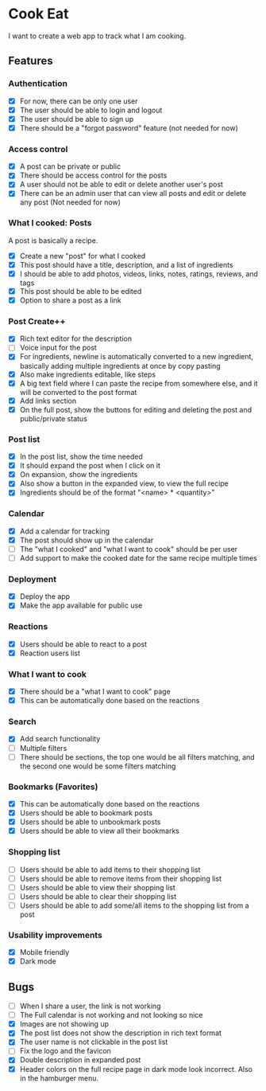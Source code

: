 # Cook Eat

I want to create a web app to track what I am cooking.

## Features

### Authentication

- [x] For now, there can be only one user
- [x] The user should be able to login and logout
- [x] The user should be able to sign up
- [x] There should be a "forgot password" feature (not needed for now)

### Access control

- [x] A post can be private or public
- [x] There should be access control for the posts
- [x] A user should not be able to edit or delete another user's post
- [x] There can be an admin user that can view all posts and edit or delete any post (Not needed for now)

### What I cooked: Posts

A post is basically a recipe.

- [x] Create a new "post" for what I cooked
- [x] This post should have a title, description, and a list of ingredients
- [x] I should be able to add photos, videos, links, notes, ratings, reviews, and tags
- [x] This post should be able to be edited
- [x] Option to share a post as a link

### Post Create++

- [x] Rich text editor for the description
- [ ] Voice input for the post
- [x] For ingredients, newline is automatically converted to a new ingredient, basically adding multiple ingredients at once by copy pasting
- [x] Also make ingredients editable, like steps
- [x] A big text field where I can paste the recipe from somewhere else, and it will be converted to the post format
- [x] Add links section
- [x] On the full post, show the buttons for editing and deleting the post and public/private status

### Post list

- [x] In the post list, show the time needed
- [x] It should expand the post when I click on it
- [x] On expansion, show the ingredients
- [x] Also show a button in the expanded view, to view the full recipe
- [x] Ingredients should be of the format "\<name> * \<quantity>"

### Calendar

- [x] Add a calendar for tracking
- [x] The post should show up in the calendar
- [ ] The "what I cooked" and "what I want to cook" should be per user
- [ ] Add support to make the cooked date for the same recipe multiple times

### Deployment

- [x] Deploy the app
- [x] Make the app available for public use

### Reactions

- [x] Users should be able to react to a post
- [x] Reaction users list

### What I want to cook

- [x] There should be a "what I want to cook" page
- [x] This can be automatically done based on the reactions

### Search

- [x] Add search functionality
- [ ] Multiple filters
- [ ] There should be sections, the top one would be all filters matching, and the second one would be some filters matching

### Bookmarks (Favorites)

- [x] This can be automatically done based on the reactions
- [x] Users should be able to bookmark posts
- [x] Users should be able to unbookmark posts
- [x] Users should be able to view all their bookmarks

### Shopping list

- [ ] Users should be able to add items to their shopping list
- [ ] Users should be able to remove items from their shopping list
- [ ] Users should be able to view their shopping list
- [ ] Users should be able to clear their shopping list
- [ ] Users should be able to add some/all items to the shopping list from a post

### Usability improvements

- [x] Mobile friendly
- [x] Dark mode

## Bugs

- [ ] When I share a user, the link is not working
- [ ] The Full calendar is not working and not looking so nice
- [x] Images are not showing up
- [x] The post list does not show the description in rich text format
- [x] The user name is not clickable in the post list
- [ ] Fix the logo and the favicon
- [x] Double description in expanded post
- [x] Header colors on the full recipe page in dark mode look incorrect. Also in the hamburger menu.
